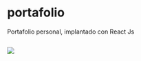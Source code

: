 # portafolio
Portafolio personal, implantado con React Js

![]()


![](https://github.com/elmergustavo/portafolio/blob/master/portada.PNG)
